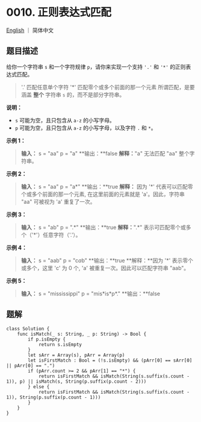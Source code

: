 # 0010. 正则表达式匹配

[English](./README.md) ｜ 简体中文



## 题目描述

给你一个字符串 `s` 和一个字符规律 `p`，请你来实现一个支持 `'.'` 和 `'*'` 的正则表达式匹配。

>'.' 匹配任意单个字符
>'\*' 匹配零个或多个前面的那一个元素
>所谓匹配，是要涵盖 **整个** 字符串 `s` 的，而不是部分字符串。

**说明：**

- `s` 可能为空，且只包含从 `a-z` 的小写字母。
- `p` 可能为空，且只包含从 `a-z` 的小写字母，以及字符 `.` 和 `*`。

**示例 1：**

>**输入：**
>s = "aa"
>p = "a"
>**输出：**false
>**解释：**"a" 无法匹配 "aa" 整个字符串。

**示例 2：**

>**输入：**
>s = "aa"
>p = "a\*"
>**输出：**true
>**解释：** 因为 '*' 代表可以匹配零个或多个前面的那一个元素, 在这里前面的元素就是 'a'。因此，字符串 "aa" 可被视为 'a' 重复了一次。

**示例 3：**

>**输入：**
>s = "ab"
>p = ".\*"
>**输出：**true
>**解释：**".\*" 表示可匹配零个或多个（'*'）任意字符（'.'）。

**示例 4：**

>**输入：**
>s = "aab"
>p = "c*a*b"
>**输出：**true
>**解释：**因为 '*' 表示零个或多个，这里 'c' 为 0 个, 'a' 被重复一次。因此可以匹配字符串 "aab"。

**示例 5：**

>**输入：**
>s = "mississippi"
>p = "mis\*is\*p\*."
>**输出：**false



## 题解

```
class Solution {
    func isMatch(_ s: String, _ p: String) -> Bool {
        if p.isEmpty {
            return s.isEmpty
        }
        let sArr = Array(s), pArr = Array(p)
        let isFirstMatch : Bool = (!s.isEmpty) && (pArr[0] == sArr[0] || pArr[0] == ".")
        if (pArr.count >= 2 && pArr[1] == "*") {
            return isFirstMatch && isMatch(String(s.suffix(s.count - 1)), p) || isMatch(s, String(p.suffix(p.count - 2)))
        } else {
            return isFirstMatch && isMatch(String(s.suffix(s.count - 1)), String(p.suffix(p.count - 1)))
        }
    }
}
```
